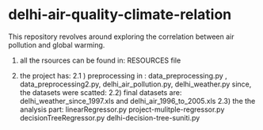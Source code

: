 # delhi-air-quality-climate-relation
This repository revolves around exploring the correlation between air pollution and global warming. 

1) all the rsources can be found in: RESOURCES file

2) the project has:
   2.1 ) preprocessing in : data_preprocessing.py ,   data_preprocessing2.py, delhi_air_pollution.py, delhi_weather.py
          since, the datasets were scatted:
   2.2) final datasets are: delhi_weather_since_1997.xls and  delhi_air_1996_to_2005.xls
   2.3) the the analysis part:
        linearRegressor.py
        project-mulitple-regressor.py
        decisionTreeRegressor.py
        delhi-decision-tree-suniti.py
        
